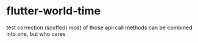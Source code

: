 # flutter-world-time
test correction (scuffed)
most of those api-call methods can be combined into one, but who cares
